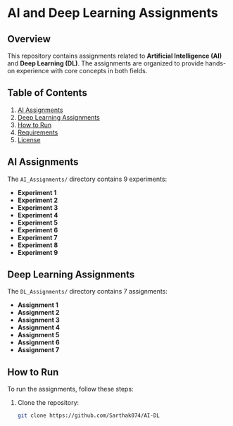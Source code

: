 # **AI and Deep Learning Assignments**

## **Overview**

This repository contains assignments related to **Artificial Intelligence (AI)** and **Deep Learning (DL)**. The assignments are organized to provide hands-on experience with core concepts in both fields.

## **Table of Contents**

1. [AI Assignments](#ai-assignments)
2. [Deep Learning Assignments](#deep-learning-assignments)
3. [How to Run](#how-to-run)
4. [Requirements](#requirements)
5. [License](#license)

## **AI Assignments**

The `AI_Assignments/` directory contains 9 experiments:

* **Experiment 1**
* **Experiment 2**
* **Experiment 3**
* **Experiment 4**
* **Experiment 5**
* **Experiment 6**
* **Experiment 7**
* **Experiment 8**
* **Experiment 9**

## **Deep Learning Assignments**

The `DL_Assignments/` directory contains 7 assignments:

* **Assignment 1**
* **Assignment 2**
* **Assignment 3**
* **Assignment 4**
* **Assignment 5**
* **Assignment 6**
* **Assignment 7**

## **How to Run**

To run the assignments, follow these steps:

1. Clone the repository:
   ```bash
   git clone https://github.com/Sarthak074/AI-DL

